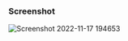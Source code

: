 ### Screenshot

 ![Screenshot 2022-11-17 194653](https://user-images.githubusercontent.com/44174387/202473938-bd2be382-4a8c-471b-a6b7-87c0e0c51f81.png)

